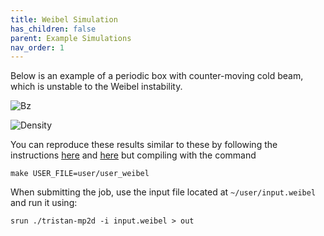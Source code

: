```yaml
---
title: Weibel Simulation
has_children: false
parent: Example Simulations
nav_order: 1
---
```

Below is an example of a periodic box with counter-moving cold beam, which is unstable to the Weibel instability.


![Bz](https://ntoles.github.io/tristan-mp-pitp/assets/sample_weibelBz.jpg)

![Density](https://ntoles.github.io/tristan-mp-pitp/assets/sample_weibel_dens.jpg)



You can reproduce these results similar to these by following the instructions [here](/GettingStarted/Downloading-and-Compiling-Tristan) and [here](/GettingStarted/Running-your-first-Tristan-MP-simulation) but compiling with the command

`make USER_FILE=user/user_weibel`

When submitting the job, use the input file located at `~/user/input.weibel` and run it using:

`srun ./tristan-mp2d -i input.weibel > out`
